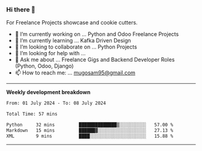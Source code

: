 ### Hi there 👋 



For Freelance Projects showcase and cookie cutters.

- 🔭 I’m currently working on ... Python and Odoo Freelance Projects
- 🌱 I’m currently learning ... Kafka Driven Design
- 👯 I’m looking to collaborate on ... Python Projects
- 🤔 I’m looking for help with ...
- 💬 Ask me about ... Freelance Gigs and Backend Developer Roles (Python, Odoo, Django)
- 📫 How to reach me: ... mugosam95@gmail.com
---------
**Weekly development breakdown**
<!--START_SECTION:waka-->

```txt
From: 01 July 2024 - To: 08 July 2024

Total Time: 57 mins

Python     32 mins         ██████████████▒░░░░░░░░░░   57.00 %
Markdown   15 mins         ██████▓░░░░░░░░░░░░░░░░░░   27.13 %
XML        9 mins          ████░░░░░░░░░░░░░░░░░░░░░   15.88 %
```

<!--END_SECTION:waka-->

----------


